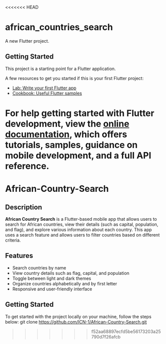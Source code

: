 <<<<<<< HEAD
# african_countries_search

A new Flutter project.

## Getting Started

This project is a starting point for a Flutter application.

A few resources to get you started if this is your first Flutter project:

- [Lab: Write your first Flutter app](https://docs.flutter.dev/get-started/codelab)
- [Cookbook: Useful Flutter samples](https://docs.flutter.dev/cookbook)

For help getting started with Flutter development, view the
[online documentation](https://docs.flutter.dev/), which offers tutorials,
samples, guidance on mobile development, and a full API reference.
=======
# African-Country-Search

## Description

**African Country Search** is a Flutter-based mobile app that allows users to search for African countries, view their details (such as capital, population, and flag), and explore various information about each country. This app uses a search feature and allows users to filter countries based on different criteria.

## Features

- Search countries by name
- View country details such as flag, capital, and population
- Toggle between light and dark themes
- Organize countries alphabetically and by first letter
- Responsive and user-friendly interface

## Getting Started

To get started with the project locally on your machine, follow the steps below:
git clone https://github.com/ICN-1/African-Country-Search.git
>>>>>>> f52aa68897ecfd5be56173203a25790d7f26afcb
